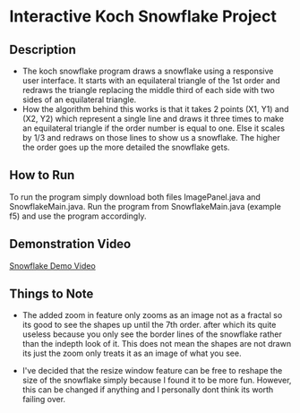 # Interactive Koch Snowflake Project
## Description
* The koch snowflake program draws a snowflake using a responsive user interface. It starts with an equilateral triangle of the 1st order and redraws the triangle replacing the middle third of each side with two sides of an equilateral triangle.
* How the algorithm behind this works is that it takes 2 points (X1, Y1) and (X2, Y2) which represent a single line and draws it three times to make an equilateral triangle if the order number is equal to one. Else it scales by 1/3 and redraws on those lines to show us a snowflake. The higher the order goes up the more detailed the snowflake gets.

## How to Run
To run the program simply download both files ImagePanel.java and SnowflakeMain.java. Run the program from SnowflakeMain.java (example f5) and use the program accordingly.

## Demonstration Video
[Snowflake Demo Video](Koch%20Snowflake%20-%20Made%20with%20Clipchamp.mp4)


## Things to Note
- The added zoom in feature only zooms as an image not as a fractal so its good to see the shapes up until the 7th order. after which its quite useless because you only see the border lines of the snowflake rather than the indepth look of it. This does not mean the shapes are not drawn its just the zoom only treats it as an image of what you see.
  
- I've decided that the resize window feature can be free to reshape the size of the snowflake simply because I found it to be more fun. However, this can be changed if anything and I personally dont think its worth failing over.